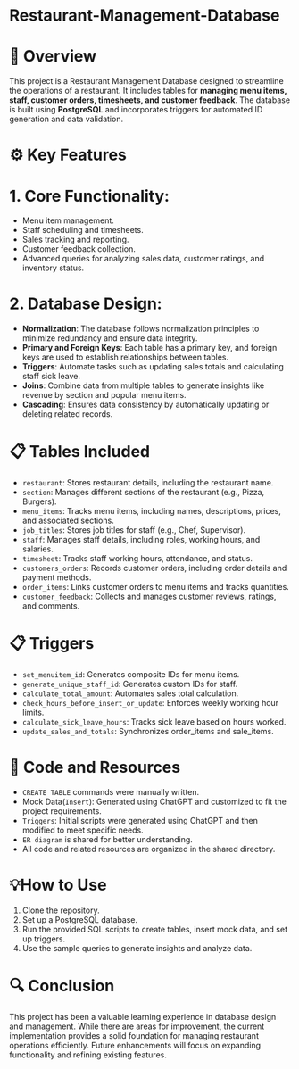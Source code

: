 # Restaurant-Management-Database
# 📝 Overview
This project is a Restaurant Management Database designed to streamline the operations of a restaurant. It includes tables for **managing menu items, staff, customer orders, timesheets, and customer feedback**. The database is built using **PostgreSQL** and incorporates triggers for automated ID generation and data validation.


# ⚙️ Key Features
# 1. **Core Functionality:**
- Menu item management.
- Staff scheduling and timesheets.
- Sales tracking and reporting.
- Customer feedback collection.
- Advanced queries for analyzing sales data, customer ratings, and inventory status.

# 2. **Database Design:**
  - **Normalization**: The database follows normalization principles to minimize redundancy and ensure data integrity.
  - **Primary and Foreign Keys**: Each table has a primary key, and foreign keys are used to establish relationships between tables.
  - **Triggers**: Automate tasks such as updating sales totals and calculating staff sick leave.
  - **Joins**: Combine data from multiple tables to generate insights like revenue by section and popular menu items.
  - **Cascading**: Ensures data consistency by automatically updating or deleting related records.

# 📋 Tables Included
- `restaurant`: Stores restaurant details, including the restaurant name.
- `section`: Manages different sections of the restaurant (e.g., Pizza, Burgers).
- `menu_items`: Tracks menu items, including names, descriptions, prices, and associated sections.
- `job_titles`: Stores job titles for staff (e.g., Chef, Supervisor).
- `staff`: Manages staff details, including roles, working hours, and salaries.
- `timesheet`: Tracks staff working hours, attendance, and status.
- `customers_orders`: Records customer orders, including order details and payment methods.
- `order_items`: Links customer orders to menu items and tracks quantities.
- `customer_feedback`: Collects and manages customer reviews, ratings, and comments.

# 📋 Triggers
- `set_menuitem_id`: Generates composite IDs for menu items.
- `generate_unique_staff_id`: Generates custom IDs for staff.
- `calculate_total_amount`: Automates sales total calculation.
- `check_hours_before_insert_or_update`: Enforces weekly working hour limits.
- `calculate_sick_leave_hours`: Tracks sick leave based on hours worked.
- `update_sales_and_totals`: Synchronizes order_items and sale_items.

# 📁 Code and Resources
- `CREATE TABLE` commands were manually written.
- Mock Data(`Insert`): Generated using ChatGPT and customized to fit the project requirements.
- `Triggers`: Initial scripts were generated using ChatGPT and then modified to meet specific needs.
- `ER diagram` is shared for better understanding.
- All code and related resources are organized in the shared directory.

# 💡How to Use
1. Clone the repository.
2. Set up a PostgreSQL database.
3. Run the provided SQL scripts to create tables, insert mock data, and set up triggers.
4. Use the sample queries to generate insights and analyze data.

# 🔍 Conclusion
This project has been a valuable learning experience in database design and management. While there are areas for improvement, the current implementation provides a solid foundation for managing restaurant operations efficiently. Future enhancements will focus on expanding functionality and refining existing features.

